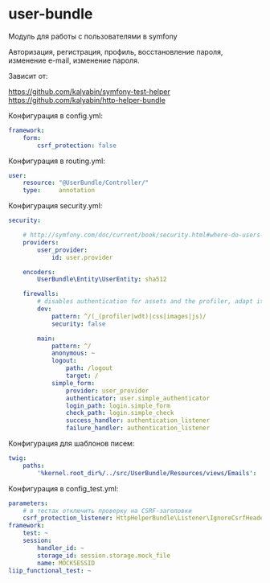 # user-bundle
Модуль для работы с пользователями в symfony

Авторизация, регистрация, профиль, восстановление пароля, изменение e-mail, изменение пароля.

Зависит от:

https://github.com/kalyabin/symfony-test-helper
https://github.com/kalyabin/http-helper-bundle

Конфигурация в config.yml:
```yml
framework:
    form:
        csrf_protection: false
```

Конфигурация в routing.yml:

```yml
user:
    resource: "@UserBundle/Controller/"
    type:     annotation
```

Конфигурация security.yml:
```yml
security:

    # http://symfony.com/doc/current/book/security.html#where-do-users-come-from-user-providers
    providers:
        user_provider:
            id: user.provider

    encoders:
        UserBundle\Entity\UserEntity: sha512

    firewalls:
        # disables authentication for assets and the profiler, adapt it according to your needs
        dev:
            pattern: ^/(_(profiler|wdt)|css|images|js)/
            security: false

        main:
            pattern: ^/
            anonymous: ~
            logout:
                path: /logout
                target: /
            simple_form:
                provider: user_provider
                authenticator: user.simple_authenticator
                login_path: login.simple_form
                check_path: login.simple_check
                success_handler: authentication_listener
                failure_handler: authentication_listener
```

Конфигурация для шаблонов писем:
```yml
twig:
    paths:
        '%kernel.root_dir%/../src/UserBundle/Resources/views/Emails': 'user_emails'
```

Конфигурация в config_test.yml:
```yml
parameters:
    # в тестах отключить проверку на CSRF-заголовки
    csrf_protection_listener: HttpHelperBundle\Listener\IgnoreCsrfHeaderProtectionListener
framework:
    test: ~
    session:
        handler_id: ~
        storage_id: session.storage.mock_file
        name: MOCKSESSID
liip_functional_test: ~
```
